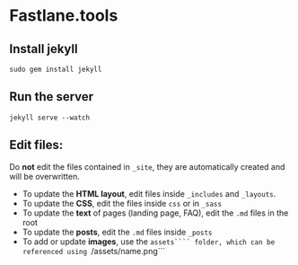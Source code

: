 # Fastlane.tools

## Install jekyll
```
sudo gem install jekyll
```

## Run the server
```
jekyll serve --watch
```

## Edit files:
Do **not** edit the files contained in ```_site```, they are automatically created and will be overwritten.

- To update the **HTML layout**, edit files inside ```_includes``` and ```_layouts```.
- To update the **CSS**, edit the files inside ```css``` or in ```_sass```
- To update the **text** of pages (landing page, FAQ), edit the ```.md``` files in the root
- To update the **posts**, edit the ```.md``` files inside ```_posts```
- To add or update **images**, use the ```assets```` folder, which can be referenced using ```/assets/name.png```
